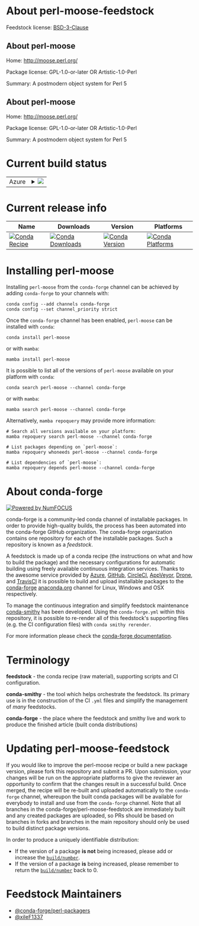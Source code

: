 About perl-moose-feedstock
==========================

Feedstock license: [BSD-3-Clause](https://github.com/conda-forge/perl-moose-feedstock/blob/main/LICENSE.txt)


About perl-moose
----------------

Home: http://moose.perl.org/

Package license: GPL-1.0-or-later OR Artistic-1.0-Perl

Summary: A postmodern object system for Perl 5

About perl-moose
----------------

Home: http://moose.perl.org/

Package license: GPL-1.0-or-later OR Artistic-1.0-Perl

Summary: A postmodern object system for Perl 5

Current build status
====================


<table>
    
  <tr>
    <td>Azure</td>
    <td>
      <details>
        <summary>
          <a href="https://dev.azure.com/conda-forge/feedstock-builds/_build/latest?definitionId=18513&branchName=main">
            <img src="https://dev.azure.com/conda-forge/feedstock-builds/_apis/build/status/perl-moose-feedstock?branchName=main">
          </a>
        </summary>
        <table>
          <thead><tr><th>Variant</th><th>Status</th></tr></thead>
          <tbody><tr>
              <td>linux_64</td>
              <td>
                <a href="https://dev.azure.com/conda-forge/feedstock-builds/_build/latest?definitionId=18513&branchName=main">
                  <img src="https://dev.azure.com/conda-forge/feedstock-builds/_apis/build/status/perl-moose-feedstock?branchName=main&jobName=linux&configuration=linux%20linux_64_" alt="variant">
                </a>
              </td>
            </tr><tr>
              <td>linux_aarch64</td>
              <td>
                <a href="https://dev.azure.com/conda-forge/feedstock-builds/_build/latest?definitionId=18513&branchName=main">
                  <img src="https://dev.azure.com/conda-forge/feedstock-builds/_apis/build/status/perl-moose-feedstock?branchName=main&jobName=linux&configuration=linux%20linux_aarch64_" alt="variant">
                </a>
              </td>
            </tr><tr>
              <td>osx_64</td>
              <td>
                <a href="https://dev.azure.com/conda-forge/feedstock-builds/_build/latest?definitionId=18513&branchName=main">
                  <img src="https://dev.azure.com/conda-forge/feedstock-builds/_apis/build/status/perl-moose-feedstock?branchName=main&jobName=osx&configuration=osx%20osx_64_" alt="variant">
                </a>
              </td>
            </tr><tr>
              <td>osx_arm64</td>
              <td>
                <a href="https://dev.azure.com/conda-forge/feedstock-builds/_build/latest?definitionId=18513&branchName=main">
                  <img src="https://dev.azure.com/conda-forge/feedstock-builds/_apis/build/status/perl-moose-feedstock?branchName=main&jobName=osx&configuration=osx%20osx_arm64_" alt="variant">
                </a>
              </td>
            </tr>
          </tbody>
        </table>
      </details>
    </td>
  </tr>
</table>

Current release info
====================

| Name | Downloads | Version | Platforms |
| --- | --- | --- | --- |
| [![Conda Recipe](https://img.shields.io/badge/recipe-perl--moose-green.svg)](https://anaconda.org/conda-forge/perl-moose) | [![Conda Downloads](https://img.shields.io/conda/dn/conda-forge/perl-moose.svg)](https://anaconda.org/conda-forge/perl-moose) | [![Conda Version](https://img.shields.io/conda/vn/conda-forge/perl-moose.svg)](https://anaconda.org/conda-forge/perl-moose) | [![Conda Platforms](https://img.shields.io/conda/pn/conda-forge/perl-moose.svg)](https://anaconda.org/conda-forge/perl-moose) |

Installing perl-moose
=====================

Installing `perl-moose` from the `conda-forge` channel can be achieved by adding `conda-forge` to your channels with:

```
conda config --add channels conda-forge
conda config --set channel_priority strict
```

Once the `conda-forge` channel has been enabled, `perl-moose` can be installed with `conda`:

```
conda install perl-moose
```

or with `mamba`:

```
mamba install perl-moose
```

It is possible to list all of the versions of `perl-moose` available on your platform with `conda`:

```
conda search perl-moose --channel conda-forge
```

or with `mamba`:

```
mamba search perl-moose --channel conda-forge
```

Alternatively, `mamba repoquery` may provide more information:

```
# Search all versions available on your platform:
mamba repoquery search perl-moose --channel conda-forge

# List packages depending on `perl-moose`:
mamba repoquery whoneeds perl-moose --channel conda-forge

# List dependencies of `perl-moose`:
mamba repoquery depends perl-moose --channel conda-forge
```


About conda-forge
=================

[![Powered by
NumFOCUS](https://img.shields.io/badge/powered%20by-NumFOCUS-orange.svg?style=flat&colorA=E1523D&colorB=007D8A)](https://numfocus.org)

conda-forge is a community-led conda channel of installable packages.
In order to provide high-quality builds, the process has been automated into the
conda-forge GitHub organization. The conda-forge organization contains one repository
for each of the installable packages. Such a repository is known as a *feedstock*.

A feedstock is made up of a conda recipe (the instructions on what and how to build
the package) and the necessary configurations for automatic building using freely
available continuous integration services. Thanks to the awesome service provided by
[Azure](https://azure.microsoft.com/en-us/services/devops/), [GitHub](https://github.com/),
[CircleCI](https://circleci.com/), [AppVeyor](https://www.appveyor.com/),
[Drone](https://cloud.drone.io/welcome), and [TravisCI](https://travis-ci.com/)
it is possible to build and upload installable packages to the
[conda-forge](https://anaconda.org/conda-forge) [anaconda.org](https://anaconda.org/)
channel for Linux, Windows and OSX respectively.

To manage the continuous integration and simplify feedstock maintenance
[conda-smithy](https://github.com/conda-forge/conda-smithy) has been developed.
Using the ``conda-forge.yml`` within this repository, it is possible to re-render all of
this feedstock's supporting files (e.g. the CI configuration files) with ``conda smithy rerender``.

For more information please check the [conda-forge documentation](https://conda-forge.org/docs/).

Terminology
===========

**feedstock** - the conda recipe (raw material), supporting scripts and CI configuration.

**conda-smithy** - the tool which helps orchestrate the feedstock.
                   Its primary use is in the construction of the CI ``.yml`` files
                   and simplify the management of *many* feedstocks.

**conda-forge** - the place where the feedstock and smithy live and work to
                  produce the finished article (built conda distributions)


Updating perl-moose-feedstock
=============================

If you would like to improve the perl-moose recipe or build a new
package version, please fork this repository and submit a PR. Upon submission,
your changes will be run on the appropriate platforms to give the reviewer an
opportunity to confirm that the changes result in a successful build. Once
merged, the recipe will be re-built and uploaded automatically to the
`conda-forge` channel, whereupon the built conda packages will be available for
everybody to install and use from the `conda-forge` channel.
Note that all branches in the conda-forge/perl-moose-feedstock are
immediately built and any created packages are uploaded, so PRs should be based
on branches in forks and branches in the main repository should only be used to
build distinct package versions.

In order to produce a uniquely identifiable distribution:
 * If the version of a package **is not** being increased, please add or increase
   the [``build/number``](https://docs.conda.io/projects/conda-build/en/latest/resources/define-metadata.html#build-number-and-string).
 * If the version of a package **is** being increased, please remember to return
   the [``build/number``](https://docs.conda.io/projects/conda-build/en/latest/resources/define-metadata.html#build-number-and-string)
   back to 0.

Feedstock Maintainers
=====================

* [@conda-forge/perl-packagers](https://github.com/orgs/conda-forge/teams/perl-packagers/)
* [@xileF1337](https://github.com/xileF1337/)

